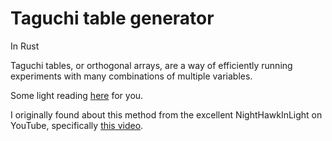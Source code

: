 # Taguchi table generator

In Rust

Taguchi tables, or orthogonal arrays, are a way of efficiently running experiments with many
combinations of multiple variables.

Some light reading
[here](https://www.me.psu.edu/cimbala/me345/Lectures/Taguchi_orthogonal_arrays.pdf) for you.

I originally found about this method from the excellent NightHawkInLight on YouTube, specifically
[this video](https://www.youtube.com/watch?v=5oULEuOoRd0).
